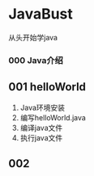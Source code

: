 # JavaBust
从头开始学java

### 000 Java介绍

## 001 helloWorld

1. Java环境安装
2. 编写helloWorld.java
3. 编译java文件
4. 执行java文件

## 002 